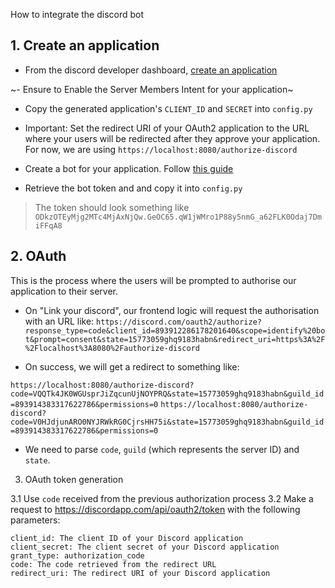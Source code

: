 
How to integrate the discord bot

## 1. Create an application

- From the discord developer dashboard, [create an application](https://discordapp.com/developers/applications)

~- Ensure to Enable the Server Members Intent for your application~
- Copy the generated application's `CLIENT_ID` and `SECRET` into `config.py`
- Important: Set the redirect URI of your OAuth2 application to the URL where your users will be redirected after they approve your application.
    For now, we are using `https://localhost:8080/authorize-discord`


- Create a bot for your application. Follow [this guide](https://discordpy.readthedocs.io/en/stable/discord.html)

   

- Retrieve the bot token and and copy it into `config.py`
> The token should look something like `ODkzOTEyMjg2MTc4MjAxNjQw.GeOC65.qW1jWMro1P88y5nmG_a62FLK0Odaj7DmiFFqA8`



## 2. OAuth 

This is the process where the users will be prompted to authorise our application to their server.

- On "Link your discord", our frontend logic will request the authorisation with an URL like: `https://discord.com/oauth2/authorize?response_type=code&client_id=893912286178201640&scope=identify%20bot&prompt=consent&state=15773059ghq9183habn&redirect_uri=https%3A%2F%2Flocalhost%3A8080%2Fauthorize-discord`


- On success, we will get a redirect to something like:

`https://localhost:8080/authorize-discord?code=VQQTk4JK0WGUsprJiZqcunUjNOYPRQ&state=15773059ghq9183habn&guild_id=893914383317622786&permissions=0`
`https://localhost:8080/authorize-discord?code=V0HJdjunARO0NYJRWkRG0CjrsHH75i&state=15773059ghq9183habn&guild_id=893914383317622786&permissions=0`

- We need to parse `code`, `guild` (which represents the server ID) and `state`.


3. OAuth token generation

3.1 Use `code` received from the previous authorization process
3.2 Make a request to https://discordapp.com/api/oauth2/token with the following parameters:

    client_id: The client ID of your Discord application
    client_secret: The client secret of your Discord application
    grant_type: authorization_code
    code: The code retrieved from the redirect URL
    redirect_uri: The redirect URI of your Discord application

